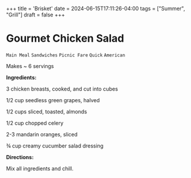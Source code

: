 +++
title = 'Brisket'
date = 2024-06-15T17:11:26-04:00
tags = ["Summer", "Grill"]
draft = false
+++
# Gourmet Chicken Salad

`Main Meal` `Sandwiches` `Picnic Fare` `Quick` `American`

Makes ~ 6 servings

**Ingredients:**

3 chicken breasts, cooked, and cut into cubes

1/2 cup seedless green grapes, halved

1/2 cups sliced, toasted, almonds

1/2 cup chopped celery

2-3 mandarin oranges, sliced

¾ cup creamy cucumber salad dressing

**Directions:**

Mix all ingredients and chill. 
